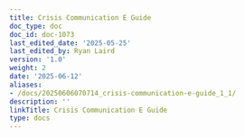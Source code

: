 ```yaml
---
title: Crisis Communication E Guide
doc_type: doc
doc_id: doc-1073
last_edited_date: '2025-05-25'
last_edited_by: Ryan Laird
version: '1.0'
weight: 2
date: '2025-06-12'
aliases:
- /docs/20250606070714_crisis-communication-e-guide_1_1/
description: ''
linkTitle: Crisis Communication E Guide
type: docs
---
```



